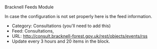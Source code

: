 Bracknell Feeds Module

In case the configuration is not set properly here is the feed information.

* Category: Consultations (you'll need to add this)
* Feed: Consultations, 
* URL: http://consult.bracknell-forest.gov.uk/rest/objects/events/rss
* Update every 3 hours and 20 items in the block.